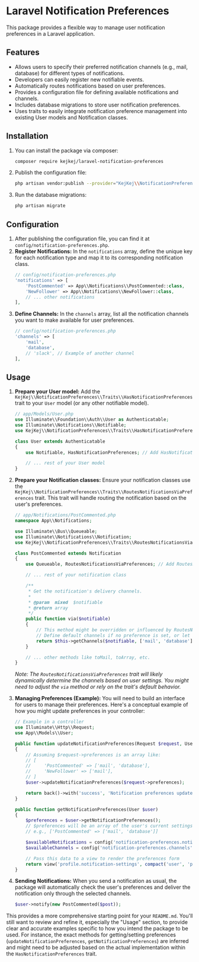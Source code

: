 # Laravel Notification Preferences

This package provides a flexible way to manage user notification preferences in a Laravel application.

## Features

- Allows users to specify their preferred notification channels (e.g., mail, database) for different types of notifications.
- Developers can easily register new notifiable events.
- Automatically routes notifications based on user preferences.
- Provides a configuration file for defining available notifications and channels.
- Includes database migrations to store user notification preferences.
- Uses traits to easily integrate notification preference management into existing User models and Notification classes.

## Installation

1.  You can install the package via composer:
    ```bash
    composer require kejkej/laravel-notification-preferences
    ```
2.  Publish the configuration file:
    ```bash
    php artisan vendor:publish --provider="KejKej\\NotificationPreferences\\NotificationPreferencesServiceProvider" --tag="config"
    ```
3.  Run the database migrations:
    ```bash
    php artisan migrate
    ```

## Configuration

1.  After publishing the configuration file, you can find it at `config/notification-preferences.php`.
2.  **Register Notifications:**
    In the `notifications` array, define the unique key for each notification type and map it to its corresponding notification class.
    ```php
    // config/notification-preferences.php
    'notifications' => [
        'PostCommented' => App\\Notifications\\PostCommented::class,
        'NewFollower' => App\\Notifications\\NewFollower::class,
        // ... other notifications
    ],
    ```
3.  **Define Channels:**
    In the `channels` array, list all the notification channels you want to make available for user preferences.
    ```php
    // config/notification-preferences.php
    'channels' => [
        'mail',
        'database',
        // 'slack', // Example of another channel
    ],
    ```

## Usage

1.  **Prepare your User model:**
    Add the `KejKej\\NotificationPreferences\\Traits\\HasNotificationPreferences` trait to your `User` model (or any other notifiable model).
    ```php
    // app/Models/User.php
    use Illuminate\\Foundation\\Auth\\User as Authenticatable;
    use Illuminate\\Notifications\\Notifiable;
    use KejKej\\NotificationPreferences\\Traits\\HasNotificationPreferences; // Add this

    class User extends Authenticatable
    {
        use Notifiable, HasNotificationPreferences; // Add HasNotificationPreferences here

        // ... rest of your User model
    }
    ```

2.  **Prepare your Notification classes:**
    Ensure your notification classes use the `KejKej\\NotificationPreferences\\Traits\\RoutesNotificationsViaPreferences` trait. This trait will handle routing the notification based on the user's preferences.
    ```php
    // app/Notifications/PostCommented.php
    namespace App\\Notifications;

    use Illuminate\\Bus\\Queueable;
    use Illuminate\\Notifications\\Notification;
    use KejKej\\NotificationPreferences\\Traits\\RoutesNotificationsViaPreferences; // Add this

    class PostCommented extends Notification
    {
        use Queueable, RoutesNotificationsViaPreferences; // Add RoutesNotificationsViaPreferences here

        // ... rest of your notification class

        /**
         * Get the notification's delivery channels.
         *
         * @param  mixed  $notifiable
         * @return array
         */
        public function via($notifiable)
        {
            // This method might be overridden or influenced by RoutesNotificationsViaPreferences
            // Define default channels if no preference is set, or let the trait handle it.
            return $this->getChannels($notifiable, ['mail', 'database']);
        }

        // ... other methods like toMail, toArray, etc.
    }
    ```
    *Note: The `RoutesNotificationsViaPreferences` trait will likely dynamically determine the channels based on user settings. You might need to adjust the `via` method or rely on the trait's default behavior.*

3.  **Managing Preferences (Example):**
    You will need to build an interface for users to manage their preferences. Here's a conceptual example of how you might update preferences in your controller:

    ```php
    // Example in a controller
    use Illuminate\\Http\\Request;
    use App\\Models\\User;

    public function updateNotificationPreferences(Request $request, User $user)
    {
        // Assuming $request->preferences is an array like:
        // [
        //     'PostCommented' => ['mail', 'database'],
        //     'NewFollower' => ['mail'],
        // ]
        $user->updateNotificationPreferences($request->preferences);

        return back()->with('success', 'Notification preferences updated!');
    }

    public function getNotificationPreferences(User $user)
    {
        $preferences = $user->getNotificationPreferences();
        // $preferences will be an array of the user's current settings
        // e.g., ['PostCommented' => ['mail', 'database']]

        $availableNotifications = config('notification-preferences.notifications');
        $availableChannels = config('notification-preferences.channels');

        // Pass this data to a view to render the preferences form
        return view('profile.notification-settings', compact('user', 'preferences', 'availableNotifications', 'availableChannels'));
    }
    ```

4.  **Sending Notifications:**
    When you send a notification as usual, the package will automatically check the user's preferences and deliver the notification only through the selected channels.

    ```php
    $user->notify(new PostCommented($post));
    ```

This provides a more comprehensive starting point for your `README.md`. You'll still want to review and refine it, especially the "Usage" section, to provide clear and accurate examples specific to how you intend the package to be used. For instance, the exact methods for getting/setting preferences (`updateNotificationPreferences`, `getNotificationPreferences`) are inferred and might need to be adjusted based on the actual implementation within the `HasNotificationPreferences` trait.
